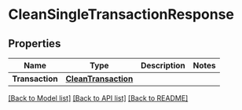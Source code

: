 # CleanSingleTransactionResponse

## Properties

Name | Type | Description | Notes
------------ | ------------- | ------------- | -------------
**Transaction** | [**CleanTransaction**](CleanTransaction.md) |  | 

[[Back to Model list]](../README.md#documentation-for-models) [[Back to API list]](../README.md#documentation-for-api-endpoints) [[Back to README]](../README.md)


